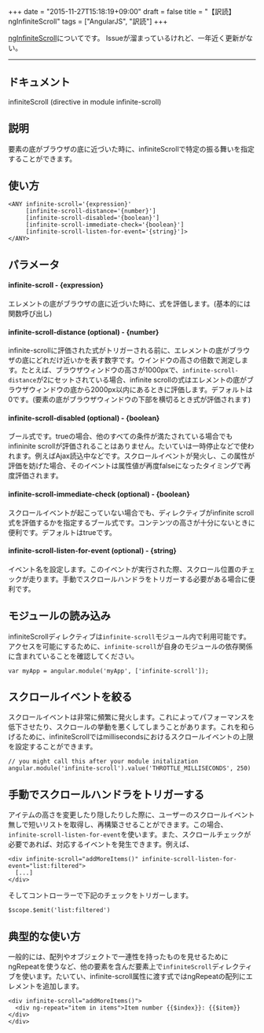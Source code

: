 +++
date = "2015-11-27T15:18:19+09:00"
draft = false
title = "【訳読】ngInfiniteScroll"
tags = ["AngularJS", "訳読"]
+++



[ngInfiniteScroll](https://sroze.github.io/ngInfiniteScroll/documentation.html)についてです。
Issueが溜まっているけれど、一年近く更新がない。

<hr>

## ドキュメント

infiniteScroll (directive in module infinite-scroll)

## 説明

要素の底がブラウザの底に近づいた時に、infiniteScrollで特定の振る舞いを指定することができます。

## 使い方

```
<ANY infinite-scroll='{expression}'
     [infinite-scroll-distance='{number}']
     [infinite-scroll-disabled='{boolean}']
     [infinite-scroll-immediate-check='{boolean}']
     [infinite-scroll-listen-for-event='{string}']>
</ANY>
```

## パラメータ

#### **infinite-scroll - {expression}**
エレメントの底がブラウザの底に近づいた時に、式を評価します。(基本的には関数呼び出し)

#### **infinite-scroll-distance (optional) - {number}**

infinite-scrollに評価された式がトリガーされる前に、エレメントの底がブラウザの底にどれだけ近いかを表す数字です。ウインドウの高さの倍数で測定します。たとえば、ブラウザウィンドウの高さが1000pxで、`infinite-scroll-distance`が2にセットされている場合、infinite scrollの式はエレメントの底がブラウザウィンドウの底から2000px以内にあるときに評価します。デフォルトは0です。(要素の底がブラウザウィンドウの下部を横切るとき式が評価されます)

#### **infinite-scroll-disabled (optional) - {boolean}**

ブール式です。trueの場合、他のすべての条件が満たされている場合でも infininite scrollが評価されることはありません。たいていは一時停止などで使われます。例えばAjax読込中などです。スクロールイベントが発火し、この属性が評価を妨げた場合、そのイベントは属性値が再度falseになったタイミングで再度評価されます。

#### **infinite-scroll-immediate-check (optional) - {boolean}**

スクロールイベントが起こっていない場合でも、ディレクティブがinfinite scroll式を評価するかを指定するブール式です。コンテンツの高さが十分にないときに便利です。デフォルトはtrueです。

#### **infinite-scroll-listen-for-event (optional) - {string}**

イベント名を設定します。このイベントが実行された際、スクロール位置のチェックが走ります。手動でスクロールハンドラをトリガーする必要がある場合に便利です。

## モジュールの読み込み

infiniteScrollディレクティブは`infinite-scroll`モジュール内で利用可能です。アクセスを可能にするために、`infinite-scroll`が自身のモジュールの依存関係に含まれていることを確認してください。

```
var myApp = angular.module('myApp', ['infinite-scroll']);
```

## スクロールイベントを絞る

スクロールイベントは非常に頻繁に発火します。これによってパフォーマンスを低下させたり、スクロールの挙動を悪くしてしまうことがあります。これを和らげるために、infiniteScrollではmillisecondsにおけるスクロールイベントの上限を設定することができます。

```
// you might call this after your module initalization
angular.module('infinite-scroll').value('THROTTLE_MILLISECONDS', 250)
```

## 手動でスクロールハンドラをトリガーする

アイテムの高さを変更したり隠したりした際に、ユーザーのスクロールイベント無しで短いリストを取得し、再構築させることができます。この場合、`infinite-scroll-listen-for-event`を使います。また、スクロールチェックが必要であれば、対応するイベントを発生できます。例えば、
```
<div infinite-scroll="addMoreItems()" infinite-scroll-listen-for-event="list:filtered">
  [...]
</div>
```

そしてコントローラーで下記のチェックをトリガーします。

```
$scope.$emit('list:filtered')
```

## 典型的な使い方

一般的には、配列やオブジェクトで一連性を持ったものを見せるためにngRepeatを使うなど、他の要素を含んだ要素上で`infiniteScroll`ディレクティブを使います。たいてい、infinite-scroll属性に渡す式ではngRepeatの配列にエレメントを追加します。

```
<div infinite-scroll="addMoreItems()">
  <div ng-repeat="item in items">Item number {{$index}}: {{$item}}</div>
</div>
```
